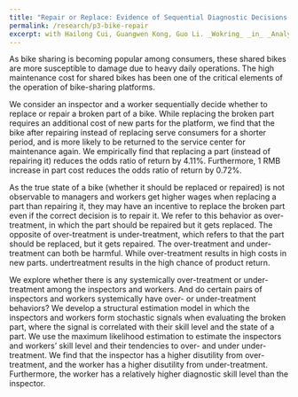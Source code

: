 ```yaml
---
title: "Repair or Replace: Evidence of Sequential Diagnostic Decisions on Product Returns"
permalink: /research/p3-bike-repair
excerpt: with Hailong Cui, Guangwen Kong, Guo Li. _Wokring_ _in_ _Analysis_
---
```

As bike sharing is becoming popular among consumers, these shared bikes are more susceptible to damage due to heavy daily operations. The high maintenance cost for shared bikes has been one of the critical elements of the operation of bike-sharing platforms.

We consider an inspector and a worker sequentially decide whether to replace or repair a broken part of a bike. While replacing the broken part requires an additional cost of new parts for the platform, we find that the bike after repairing instead of replacing serve consumers for a shorter period, and is more likely to be returned to the service center for maintenance again. We empirically find that replacing a part (instead of repairing it) reduces the odds ratio of return by 4.11%. Furthermore, 1 RMB increase in part cost reduces the odds ratio of return by 0.72%.

As the true state of a bike (whether it should be replaced or repaired) is not observable to managers and workers get higher wages when replacing a part than repairing it, they may have an incentive to replace the broken part even if the correct decision is to repair it. We refer to this behavior as over-treatment,  in which the part should be repaired but it gets replaced. The opposite of over-treatment is under-treatment, which refers to that the part should be replaced, but it gets repaired. The over-treatment and under-treatment can both be harmful. While over-treatment results in high costs in new parts. undertreatment results in the high chance of product return.  

We explore whether there is any systemically over-treatment or under-treatment among the inspectors and workers. And do certain pairs of inspectors and workers systemically have over- or under-treatment behaviors? We develop a structural estimation model in which the inspectors and workers form stochastic signals when evaluating the broken part, where the signal is correlated with their skill level and the state of a part. We use the maximum likelihood estimation to estimate the inspectors and workers’ skill level and their tendencies to over- and under under-treatment. We find that the inspector has a higher disutility from over-treatment, and the worker has a higher disutility from under-treatment. Furthermore, the worker has a relatively higher diagnostic skill level than the inspector.

